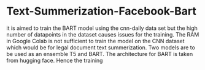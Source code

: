 # Text-Summerization-Facebook-Bart
it is aimed to train the BART model using the cnn-daily data set but the high number of datapoints in the dataset causes issues for the training.
The RAM in Google Colab is not sufficient to train the model on the CNN dataset which would be for legal document text summerization.
Two models are to be used as an ensemble T5 and BART. The architecture for BART is taken from hugging face. Hence the training
